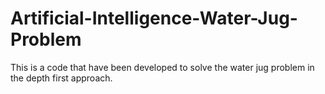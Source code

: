 # Artificial-Intelligence-Water-Jug-Problem
This is a code that have been developed to solve the water jug problem in the depth first approach.
